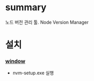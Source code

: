 # summary
노드 버전 관리 툴. Node Version Manager

# 설치
### [window](https://github.com/coreybutler/nvm-windows/releases)
- nvm-setup.exe 실행